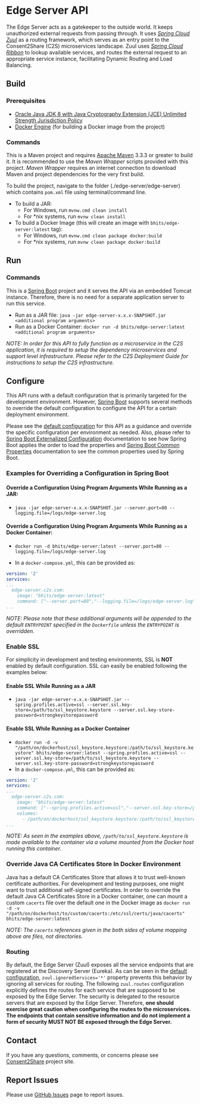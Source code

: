 # Edge Server API

The Edge Server acts as a gatekeeper to the outside world. It keeps unauthorized external requests from passing through. It uses *[Spring Cloud Zuul](https://spring.io/guides/gs/routing-and-filtering/)* as a routing framework, which serves as an entry point to the Consent2Share (C2S) microservices landscape. Zuul uses *[Spring Cloud Ribbon](https://spring.io/guides/gs/client-side-load-balancing/)* to lookup available services, and routes the external request to an appropriate service instance, facilitating Dynamic Routing and Load Balancing.

## Build

### Prerequisites

+ [Oracle Java JDK 8 with Java Cryptography Extension (JCE) Unlimited Strength Jurisdiction Policy](http://www.oracle.com/technetwork/java/javase/downloads/index.html)
+ [Docker Engine](https://docs.docker.com/engine/installation/) (for building a Docker image from the project)

### Commands

This is a Maven project and requires [Apache Maven](https://maven.apache.org/) 3.3.3 or greater to build it. It is recommended to use the *Maven Wrapper* scripts provided with this project. *Maven Wrapper* requires an internet connection to download Maven and project dependencies for the very first build.

To build the project, navigate to the folder (./edge-server/edge-server) which contains `pom.xml` file using terminal/command line.

+ To build a JAR:
    + For Windows, run `mvnw.cmd clean install`
    + For *nix systems, run `mvnw clean install`
+ To build a Docker Image (this will create an image with `bhits/edge-server:latest` tag):
    + For Windows, run `mvnw.cmd clean package docker:build`
    + For *nix systems, run `mvnw clean package docker:build`

## Run

### Commands

This is a [Spring Boot](https://projects.spring.io/spring-boot/) project and it serves the API via an embedded Tomcat instance. Therefore, there is no need for a separate application server to run this service.
+ Run as a JAR file: `java -jar edge-server-x.x.x-SNAPSHOT.jar <additional program arguments>`
+ Run as a Docker Container: `docker run -d bhits/edge-server:latest <additional program arguments>`

*NOTE: In order for this API to fully function as a microservice in the C2S application, it is required to setup the dependency microservices and support level infrastructure. Please refer to the C2S Deployment Guide for instructions to setup the C2S infrastructure.*

## Configure

This API runs with a default configuration that is primarily targeted for the development environment. However, [Spring Boot](https://projects.spring.io/spring-boot/) supports several methods to override the default configuration to configure the API for a certain deployment environment.

Please see the [default configuration](edge-server/src/main/resources/application.yml) for this API as a guidance and override the specific configuration per environment as needed. Also, please refer to [Spring Boot Externalized Configuration](http://docs.spring.io/spring-boot/docs/current/reference/html/boot-features-external-config.html) documentation to see how Spring Boot applies the order to load the properties and [Spring Boot Common Properties](http://docs.spring.io/spring-boot/docs/current/reference/html/common-application-properties.html) documentation to see the common properties used by Spring Boot.

### Examples for Overriding a Configuration in Spring Boot

#### Override a Configuration Using Program Arguments While Running as a JAR:

+ `java -jar edge-server-x.x.x-SNAPSHOT.jar --server.port=80 --logging.file=/logs/edge-server.log`

#### Override a Configuration Using Program Arguments While Running as a Docker Container:

+ `docker run -d bhits/edge-server:latest --server.port=80 --logging.file=/logs/edge-server.log`

+ In a `docker-compose.yml`, this can be provided as:
```yml
version: '2'
services:
...
  edge-server.c2s.com:
    image: "bhits/edge-server:latest"
    command: ["--server.port=80","--logging.file=/logs/edge-server.log"]
...
```
*NOTE: Please note that these additional arguments will be appended to the default `ENTRYPOINT` specified in the `Dockerfile` unless the `ENTRYPOINT` is overridden.*

### Enable SSL

For simplicity in development and testing environments, SSL is **NOT** enabled by default configuration. SSL can easily be enabled following the examples below:

#### Enable SSL While Running as a JAR

+ `java -jar edge-server-x.x.x-SNAPSHOT.jar --spring.profiles.active=ssl --server.ssl.key-store=/path/to/ssl_keystore.keystore --server.ssl.key-store-password=strongkeystorepassword`

#### Enable SSL While Running as a Docker Container

+ `docker run -d -v "/path/on/dockerhost/ssl_keystore.keystore:/path/to/ssl_keystore.keystore" bhits/edge-server:latest --spring.profiles.active=ssl --server.ssl.key-store=/path/to/ssl_keystore.keystore --server.ssl.key-store-password=strongkeystorepassword`
+ In a `docker-compose.yml`, this can be provided as:
```yml
version: '2'
services:
...
  edge-server.c2s.com:
    image: "bhits/edge-server:latest"
    command: ["--spring.profiles.active=ssl","--server.ssl.key-store=/path/to/ssl_keystore.keystore", "--server.ssl.key-store-password=strongkeystorepassword"]
    volumes:
      - /path/on/dockerhost/ssl_keystore.keystore:/path/to/ssl_keystore.keystore
...
```

*NOTE: As seen in the examples above, `/path/to/ssl_keystore.keystore` is made available to the container via a volume mounted from the Docker host running this container.*

### Override Java CA Certificates Store In Docker Environment

Java has a default CA Certificates Store that allows it to trust well-known certificate authorities. For development and testing purposes, one might want to trust additional self-signed certificates. In order to override the default Java CA Certificates Store in a Docker container, one can mount a custom `cacerts` file over the default one in the Docker image as `docker run -d -v "/path/on/dockerhost/to/custom/cacerts:/etc/ssl/certs/java/cacerts" bhits/edge-server:latest`

*NOTE: The `cacerts` references given in the both sides of volume mapping above are files, not directories.*

### Routing

By default, the Edge Server (Zuul) exposes all the service endpoints that are registered at the Discovery Server (Eureka). As can be seen in the [default configuration](edge-server/src/main/resources/application.yml), `zuul.ignoredServices='*'` property prevents this behavior by ignoring all services for routing. The following `zuul.routes` configuration explicitly defines the routes for each service that are supposed to be exposed by the Edge Server. The security is delegated to the resource servers that are exposed by the Edge Server. Therefore, **one should exercise great caution when configuring the routes to the microservices. The endpoints that contain sensitive information and do not implement a form of security MUST NOT BE exposed through the Edge Server.**

[//]: # (## API Documentation)

[//]: # (## Notes)

[//]: # (## Contribute)

## Contact

If you have any questions, comments, or concerns please see [Consent2Share]() project site.

## Report Issues

Please use [GitHub Issues](https://github.com/bhits/edge-server/issues) page to report issues.

[//]: # (License)
